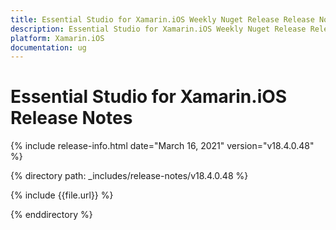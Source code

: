 ```yaml
---
title: Essential Studio for Xamarin.iOS Weekly Nuget Release Release Notes  
description: Essential Studio for Xamarin.iOS Weekly Nuget Release Release Notes  
platform: Xamarin.iOS
documentation: ug
---
```


# Essential Studio for Xamarin.iOS  Release Notes  

{% include release-info.html date="March 16, 2021"  version="v18.4.0.48" %} 


{% directory path: _includes/release-notes/v18.4.0.48
 %}

{% include {{file.url}} %}

{% enddirectory %}